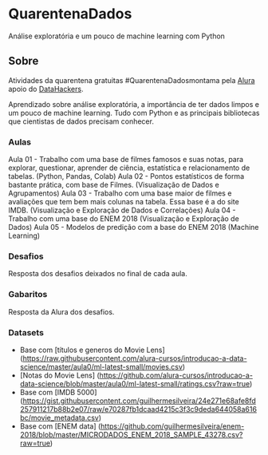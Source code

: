 # QuarentenaDados
Análise exploratória e um pouco de machine learning com Python

## Sobre
Atividades da quarentena gratuitas #QuarentenaDadosmontama pela [Alura](https://www.alura.com.br) apoio do [DataHackers](https://datahackers.com.br/blog).

Aprendizado sobre análise exploratória, a importância de ter dados limpos e um pouco de machine learning. Tudo com Python e as principais bibliotecas que cientistas de dados precisam conhecer.

### Aulas
Aula 01 - Trabalho com uma base de filmes famosos e suas notas, para explorar, questionar, aprender de ciência, estatística e relacionamento de tabelas. (Python, Pandas, Colab) 
Aula 02 - Pontos estatísticos de forma bastante prática, com base de Filmes. (Visualização de Dados e Agrupamentos)
Aula 03 - Trabalho com uma base maior de filmes e avaliações que tem bem mais colunas na tabela. Essa base é a do site IMDB. (Visualização e Exploração de Dados e Correlações)
Aula 04 - Trabalho com uma base do ENEM 2018 (Visualização e Exploração de Dados)
Aula 05 - Modelos de predição com a base do ENEM 2018 (Machine Learning)

### Desafios
Resposta dos desafios deixados no final de cada aula.

### Gabaritos
Resposta da Alura dos desafios.

### Datasets
- Base com [títulos e generos do Movie Lens] (https://raw.githubusercontent.com/alura-cursos/introducao-a-data-science/master/aula0/ml-latest-small/movies.csv)
- [Notas do Movie Lens] (https://github.com/alura-cursos/introducao-a-data-science/blob/master/aula0/ml-latest-small/ratings.csv?raw=true)
- Base com [IMDB 5000] (https://gist.githubusercontent.com/guilhermesilveira/24e271e68afe8fd257911217b88b2e07/raw/e70287fb1dcaad4215c3f3c9deda644058a616bc/movie_metadata.csv)
- Base com [ENEM data] (https://github.com/guilhermesilveira/enem-2018/blob/master/MICRODADOS_ENEM_2018_SAMPLE_43278.csv?raw=true)